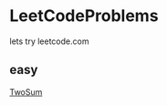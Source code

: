 # LeetCodeProblems
lets try leetcode.com

## easy
[TwoSum](https://github.com/Striker007/LeetCodeProblems/tree/master/hashtable/1_TwoSum)
